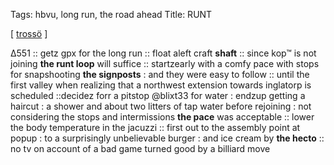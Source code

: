 Tags: hbvu, long run, the road ahead
Title: RUNT
  
[ [trossö](https://maps.app.goo.gl/avNES1stPUmVVRJ1A) ]

∆551 :: getz gpx for the long run :: float aleft craft **shaft** :: since kop™ is not joining **the runt loop** will suffice :: startzearly with a comfy pace with stops for snapshooting **the signposts** : and they were easy to follow :: until the first valley when realizing that a northwest extension towards inglatorp is scheduled ::decidez forr a pitstop @blixt33 for water : endzup getting a haircut : a shower and about two litters of tap water before rejoining : not considering the stops and intermissions **the pace** was acceptable :: lower the body temperature in the jacuzzi :: first out to the assembly point at popup : to a surprisingly unbelievable burger : and ice cream by **the hecto** :: no tv on account of a bad game turned good by a billiard move  
